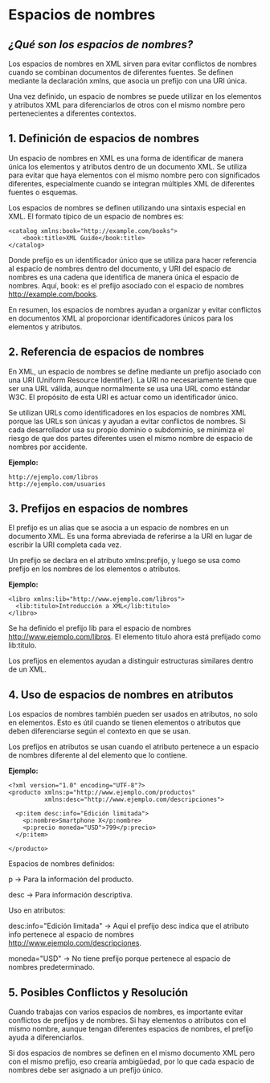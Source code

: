 # Espacios de nombres

## ***¿Qué son los espacios de nombres?***
Los espacios de nombres en XML sirven para evitar conflictos de nombres cuando se combinan documentos de diferentes fuentes. Se definen mediante la declaración xmlns, que asocia un prefijo con una URI única.

Una vez definido, un espacio de nombres se puede utilizar en los elementos y atributos XML para diferenciarlos de otros con el mismo nombre pero pertenecientes a diferentes contextos.

## 1. Definición de espacios de nombres
Un espacio de nombres en XML es una forma de identificar de manera única los elementos y atributos dentro de un documento XML. Se utiliza para evitar que haya elementos con el mismo nombre pero con significados diferentes, especialmente cuando se integran múltiples XML de diferentes fuentes o esquemas.

Los espacios de nombres se definen utilizando una sintaxis especial en XML. El formato típico de un espacio de nombres es:

```
<catalog xmlns:book="http://example.com/books">
    <book:title>XML Guide</book:title>
</catalog>
```

Donde prefijo es un identificador único que se utiliza para hacer referencia al espacio de nombres dentro del documento, y URI del espacio de nombres es una cadena que identifica de manera única el espacio de nombres. Aquí, book: es el prefijo asociado con el espacio de nombres http://example.com/books.

En resumen, los espacios de nombres ayudan a organizar y evitar conflictos en documentos XML al proporcionar identificadores únicos para los elementos y atributos.

## 2. Referencia de espacios de nombres
En XML, un espacio de nombres se define mediante un prefijo asociado con una URI (Uniform Resource Identifier). La URI no necesariamente tiene que ser una URL válida, aunque normalmente se usa una URL como estándar W3C. El propósito de esta URI es actuar como un identificador único.​

Se utilizan URLs como identificadores en los espacios de nombres XML porque las URLs son únicas y ayudan a evitar conflictos de nombres. Si cada desarrollador usa su propio dominio o subdominio, se minimiza el riesgo de que dos partes diferentes usen el mismo nombre de espacio de nombres por accidente.

**Ejemplo:**
```
http://ejemplo.com/libros
http://ejemplo.com/usuarios
```

## 3. Prefijos en espacios de nombres
El prefijo es un alias que se asocia a un espacio de nombres en un documento XML. Es una forma abreviada de referirse a la URI en lugar de escribir la URI completa cada vez.​

Un prefijo se declara en el atributo xmlns:prefijo, y luego se usa como prefijo en los nombres de los elementos o atributos.

**Ejemplo:**
```
<libro xmlns:lib="http://www.ejemplo.com/libros">
  <lib:titulo>Introducción a XML</lib:titulo>
</libro>
```
Se ha definido el prefijo lib para el espacio de nombres http://www.ejemplo.com/libros. El elemento titulo ahora está prefijado como lib:titulo.

Los prefijos en elementos ayudan a distinguir estructuras similares dentro de un XML.​ 

## 4. Uso de espacios de nombres en atributos
Los espacios de nombres también pueden ser usados en atributos, no solo en elementos. Esto es útil cuando se tienen elementos o atributos que deben diferenciarse según el contexto en que se usan.

Los prefijos en atributos se usan cuando el atributo pertenece a un espacio de nombres diferente al del elemento que lo contiene.

**Ejemplo:**


```
<?xml version="1.0" encoding="UTF-8"?>
<producto xmlns:p="http://www.ejemplo.com/productos"
          xmlns:desc="http://www.ejemplo.com/descripciones">

  <p:item desc:info="Edición limitada">
    <p:nombre>Smartphone X</p:nombre>
    <p:precio moneda="USD">799</p:precio>
  </p:item>

</producto>
```

Espacios de nombres definidos:

p → Para la información del producto.

desc → Para información descriptiva.

Uso en atributos:

desc:info="Edición limitada" → Aquí el prefijo desc indica que el atributo info pertenece al espacio de nombres http://www.ejemplo.com/descripciones.

moneda="USD" → No tiene prefijo porque pertenece al espacio de nombres predeterminado.

## 5. Posibles Conflictos y Resolución
Cuando trabajas con varios espacios de nombres, es importante evitar conflictos de prefijos y de nombres. Si hay elementos o atributos con el mismo nombre, aunque tengan diferentes espacios de nombres, el prefijo ayuda a diferenciarlos.

Si dos espacios de nombres se definen en el mismo documento XML pero con el mismo prefijo, eso crearía ambigüedad, por lo que cada espacio de nombres debe ser asignado a un prefijo único.


